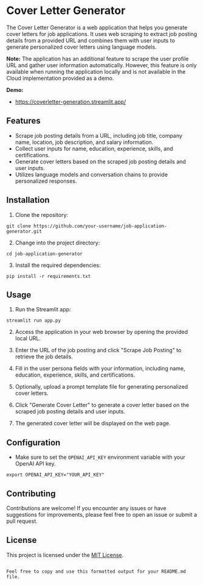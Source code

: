 
# Cover Letter Generator

The Cover Letter Generator is a web application that helps you generate cover letters for job applications. It uses web scraping to extract job posting details from a provided URL and combines them with user inputs to generate personalized cover letters using language models.

**Note:**
The application has an additional feature to scrape the user profile URL and gather user information automatically. However, this feature is only available when running the application locally and is not available in the Cloud implementation provided as a demo.

**Demo:**
- https://coverletter-generation.streamlit.app/

## Features

- Scrape job posting details from a URL, including job title, company name, location, job description, and salary information.
- Collect user inputs for name, education, experience, skills, and certifications.
- Generate cover letters based on the scraped job posting details and user inputs.
- Utilizes language models and conversation chains to provide personalized responses.

## Installation

1. Clone the repository:

```shell
git clone https://github.com/your-username/job-application-generator.git
```

2. Change into the project directory:

```shell
cd job-application-generator
```

3. Install the required dependencies:

```shell
pip install -r requirements.txt
```

## Usage

1. Run the Streamlit app:

```shell
streamlit run app.py
```

2. Access the application in your web browser by opening the provided local URL.

3. Enter the URL of the job posting and click "Scrape Job Posting" to retrieve the job details.

4. Fill in the user persona fields with your information, including name, education, experience, skills, and certifications.

5. Optionally, upload a prompt template file for generating personalized cover letters.

6. Click "Generate Cover Letter" to generate a cover letter based on the scraped job posting details and user inputs.

7. The generated cover letter will be displayed on the web page.

## Configuration

- Make sure to set the `OPENAI_API_KEY` environment variable with your OpenAI API key.
```
export OPENAI_API_KEY="YOUR_API_KEY"
```

## Contributing

Contributions are welcome! If you encounter any issues or have suggestions for improvements, please feel free to open an issue or submit a pull request.

## License

This project is licensed under the [MIT License](LICENSE).
```

Feel free to copy and use this formatted output for your README.md file.
